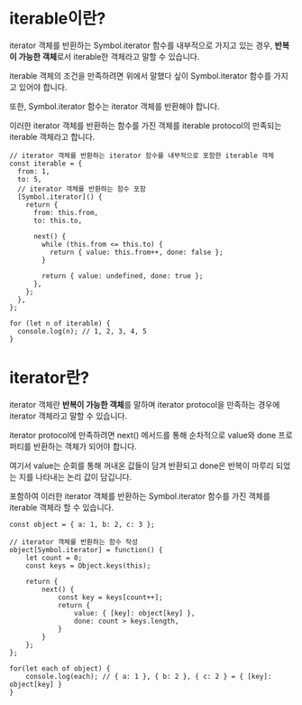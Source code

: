 # iterable이란?

iterator 객체를 반환하는 Symbol.iterator 함수를 내부적으로 가지고 있는 경우, **반복이 가능한 객체**로서 iterable한 객체라고 말할 수 있습니다.

iterable 객체의 조건을 만족하려면 위에서 말했다 싶이 Symbol.iterator 함수를 가지고 있어야 합니다.

또한, Symbol.iterator 함수는 iterator 객체를 반환해야 합니다.

이러한 iterator 객체를 반환하는 함수를 가진 객체를 iterable protocol의 만족되는 iterable 객체라고 합니다.

```
// iterator 객체를 반환하는 iterator 함수를 내부적으로 포함한 iterable 객체
const iterable = {
  from: 1,
  to: 5,
  // iterator 객체를 반환하는 함수 포함
  [Symbol.iterator]() {
    return {
      from: this.from,
      to: this.to,

      next() {
        while (this.from <= this.to) {
          return { value: this.from++, done: false };
        }

        return { value: undefined, done: true };
      },
    };
  },
};

for (let n of iterable) {
  console.log(n); // 1, 2, 3, 4, 5
}
```

# iterator란?

iterator 객체란 **반복이 가능한 객체**를 말하며 iterator protocol을 만족하는 경우에 iterator 객체라고 말할 수 있습니다.

iterator protocol에 만족하려면 next() 메서드를 통해 순차적으로 value와 done 프로퍼티를 반환하는 객체가 되어야 합니다.

여기서 value는 순회를 통해 꺼내온 값들이 담겨 반환되고 done은 반복이 마루리 되었는 지를 나타내는 논리 값이 담깁니다.

포함하여 이러한 iterator 객체를 반환하는 Symbol.iterator 함수를 가진 객체를 iterable 객체라 할 수 있습니다.

```
const object = { a: 1, b: 2, c: 3 };

// iterator 객체를 반환하는 함수 작성
object[Symbol.iterator] = function() {
    let count = 0;
    const keys = Object.keys(this);

    return {
        next() {
            const key = keys[count++];
            return {
                value: { [key]: object[key] },
                done: count > keys.length,
            }
        }
    };
};

for(let each of object) {
    console.log(each); // { a: 1 }, { b: 2 }, { c: 2 } = { [key]: object[key] }
}
```

